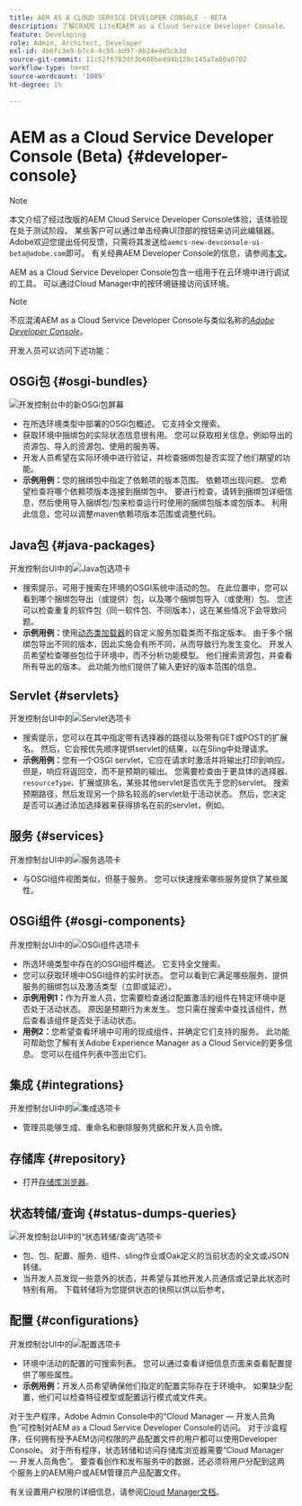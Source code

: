 ```yaml
---
title: AEM AS A CLOUD SERVICE DEVELOPER CONSOLE - BETA
description: 了解CRXDE Lite和AEM as a Cloud Service Developer Console。
feature: Developing
role: Admin, Architect, Developer
exl-id: 4b0fc3e9-b7c4-4c95-bd97-8b24e4d5cb3d
source-git-commit: 11c52f6782df3b608bedd4b120c145a7a80a0702
workflow-type: tm+mt
source-wordcount: '1009'
ht-degree: 1%

---
```


# AEM as a Cloud Service Developer Console (Beta) {#developer-console}

>[!NOTE]
>
>本文介绍了经过改版的AEM Cloud Service Developer Console体验，该体验现在处于测试阶段。 某些客户可以通过单击经典UI顶部的按钮来访问此编辑器。 Adobe欢迎您提出任何反馈，只需将其发送给`aemcs-new-devconsole-ui-beta@adobe.com`即可。 有关经典AEM Developer Console的信息，请参阅[本文](/help/implementing/developing/introduction/development-guidelines.md#crxde-lite-and-developer-console)。

AEM as a Cloud Service Developer Console包含一组用于在云环境中进行调试的工具。 可以通过Cloud Manager中的按环境链接访问该环境。

>[!NOTE]
>不应混淆AEM as a Cloud Service Developer Console与类似名称的&#x200B;[*Adobe Developer Console*](https://developer.adobe.com/developer-console/)。
>


<!--
There are multiple ways of accessing it:

1. Launch from Cloud Manager  

1. Type a url that can be determined by adjusting the Author or Publish service urls as follows:
   ```  
   https://dev-console/-<namespace>.<cluster>.dev.adobeaemcloud.com
   ```  

1. As a shortcut, the following Cloud Manager CLI command can be used to launch the AEM as a Cloud Service Developer Console based on an environment parameter described below:    
   ```
   aio cloudmanager:open-developer-console <ENVIRONMENTID> --programId <PROGRAMID>
   ```
-->

开发人员可以访问下述功能：

## OSGi包 {#osgi-bundles}

![开发控制台中的新OSGi包屏幕](/help/implementing/developing/introduction/assets/osgi-bundles.png)

* 在所选环境类型中部署的OSGi包概述。 它支持全文搜索。
* 获取环境中捆绑包的实际状态信息很有用。 您可以获取相关信息，例如导出的资源包、导入的资源包、使用的服务等。
* 开发人员希望在实际环境中进行验证，并检查捆绑包是否实现了他们期望的功能。
* **示例用例：**&#x200B;您的捆绑包中指定了依赖项的版本范围。 依赖项出现问题。 您希望检查将哪个依赖项版本连接到捆绑包中。 要进行检查，请转到捆绑包详细信息，然后使用导入捆绑包/包来检查运行时使用的捆绑包版本或包版本。 利用此信息，您可以调整maven依赖项版本范围或调整代码。

## Java包 {#java-packages}

开发控制台UI中的![Java包选项卡](/help/implementing/developing/introduction/assets/java-packages-dev-console-ui.png)

* 搜索提示，可用于搜索在环境的OSGI系统中活动的包。 在此位置中，您可以看到哪个捆绑包导出（或提供）包，以及哪个捆绑包导入（或使用）包。 您还可以检查重复的软件包（同一软件包、不同版本），这在某些情况下会导致问题。
* **示例用例：**&#x200B;使用[动态类加载器](https://sling.apache.org/apidocs/sling9/org/apache/sling/commons/classloader/DynamicClassLoaderManager.html)的自定义服务加载类而不指定版本。 由于多个捆绑包导出不同的版本，因此实施会有所不同，从而导致行为发生变化。 开发人员希望检查哪些包位于环境中，而不分析功能模型。 他们搜索资源包，并查看所有导出的版本。 此功能为他们提供了输入更好的版本范围的信息。

## Servlet {#servlets}

开发控制台UI中的![Servlet选项卡](/help/implementing/developing/introduction/assets/servlets-dev-console-ui.png)

* 搜索提示，您可以在其中指定带有选择器的路径以及带有GET或POST的扩展名。 然后，它会按优先顺序提供servlet的结果，以在Sling中处理请求。
* **示例用例：**&#x200B;您有一个OSGI servlet，它应在请求时激活并将输出打印到响应。 但是，响应将返回空，而不是预期的输出。 您需要检查由于更具体的选择器、`resourceType`、扩展或排名，某些其他servlet是否优先于您的servlet。 搜索预期路径，然后发现另一个排名较高的servlet处于活动状态。 然后，您决定是否可以通过添加选择器来获得排名在前的servlet，例如。

## 服务 {#services}

开发控制台UI中的![服务选项卡](/help/implementing/developing/introduction/assets/services-dev-console.png)

* 与OSGI组件视图类似，但基于服务。 您可以快速搜索哪些服务提供了某些属性。

## OSGi组件 {#osgi-components}

开发控制台UI中的![OSGi组件选项卡](/help/implementing/developing/introduction/assets/osgi-components-dev-console.png)

* 所选环境类型中存在的OSGI组件概述。 它支持全文搜索。
* 您可以获取环境中OSGI组件的实时状态。 您可以看到它满足哪些服务、提供服务的捆绑包以及激活类型（立即或延迟）。
* **示例用例1：**&#x200B;作为开发人员，您需要检查通过配置激活的组件在特定环境中是否处于活动状态。 原因是预期行为未发生。 您只需在搜索中查找该组件，然后查看该组件是否处于活动状态。
* **用例2：**&#x200B;您希望查看环境中可用的现成组件，并确定它们支持的服务。 此功能可帮助您了解有关Adobe Experience Manager as a Cloud Service的更多信息。 您可以在组件列表中签出它们。

## 集成 {#integrations}

开发控制台UI中的![集成选项卡](/help/implementing/developing/introduction/assets/integrations-dev-console-ui.png)

* 管理员能够生成、重命名和删除服务凭据和开发人员令牌。

## 存储库 {#repository}

* 打开[存储库浏览器](/help/implementing/developing/tools/repository-browser.md)。

## 状态转储/查询 {#status-dumps-queries}

![开发控制台UI中的“状态转储/查询”选项卡](/help/implementing/developing/introduction/assets/status-dumps-queries.png)

* 包、包、配置、服务、组件、sling作业或Oak定义的当前状态的全文或JSON转储。
* 当开发人员发现一些意外的状态，并希望与其他开发人员通信或记录此状态时特别有用。 下载转储将为您提供状态的快照以供以后参考。

## 配置 {#configurations}

开发控制台UI中的![配置选项卡](/help/implementing/developing/introduction/assets/configurations-dev-console.png)

* 环境中活动的配置的可搜索列表。 您可以通过查看详细信息页面来查看配置提供了哪些属性。
* **示例用例：**&#x200B;开发人员希望确保他们指定的配置实际存在于环境中。 如果缺少配置，他们可以检查特征模型或配置运行模式或文件夹。

对于生产程序，Adobe Admin Console中的“Cloud Manager — 开发人员角色”可控制对AEM as a Cloud Service Developer Console的访问。 对于沙盒程序，任何拥有授予AEM访问权限的产品配置文件的用户都可以使用Developer Console。 对于所有程序，状态转储和访问存储库浏览器需要“Cloud Manager — 开发人员角色”。 要查看创作和发布服务中的数据，还必须将用户分配到这两个服务上的AEM用户或AEM管理员产品配置文件。

有关设置用户权限的详细信息，请参阅[Cloud Manager文档](https://experienceleague.adobe.com/en/docs/experience-manager-cloud-manager/content/requirements/users-and-roles)。

